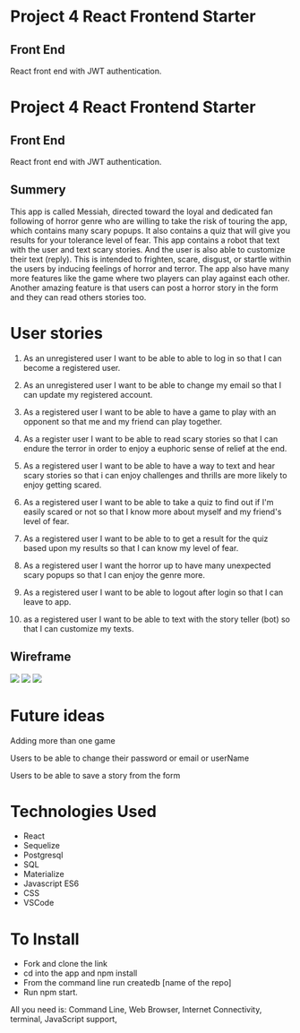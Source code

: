 # Project 4 React Frontend Starter

## Front End

React front end with JWT authentication.

# Project 4 React Frontend Starter

## Front End

React front end with JWT authentication.

## Summery

This app is called Messiah, directed toward the loyal and dedicated fan following of horror genre who are willing to take the risk of touring the app, which contains many scary popups.  It also contains a quiz that will give you results for your tolerance level of fear. 
This app contains a robot that text with the user and text scary stories. And the user is also able to customize their text (reply). This is intended to frighten, scare, disgust, or startle within the users by inducing feelings of horror and terror.
The app also have many more features like the game where two players can play against each other.  Another amazing feature is that users can post a horror story in the form and they can read others stories too.

<h1> User stories </h1>

1. As an unregistered user I want to be able to able to log in so that I can become a registered user.

2. As an unregistered user I want to be able to change my email so that I can update my registered account.

3. As a registered user I want to be able to have a game to play with an opponent so that  me and my friend can play together.

4. As a register user I want to be able to read scary stories so that I can endure the terror in order to enjoy a euphoric sense of relief at the end.

5. As a registered user I want to be able to have a way to text and hear scary stories so that i can enjoy challenges and thrills are more likely to enjoy getting scared.

6. As a registered user I want to be able to take a quiz to find out if I'm easily scared or not so that I know more about myself and my friend's level of fear.

7. As a registered user I want to be able to to get a result for the quiz based upon my results so that I can know my level of fear.

8. As a registered user I want the horror up to have many unexpected scary popups so that I can enjoy the genre more.

9. As a registered user I want to be able to logout after login so that I can leave to app.

10. as a registered user I want to be able to text with the story teller (bot) so that I can customize my texts.

## Wireframe
![](./wireframe1.JPG)
![](./Wireframe2.JPG)
![](./Wireframe3.JPG)

<h1>Future ideas</h1>

Adding more than one game

Users to be able to change their password or email or userName

Users to be able to save a story from the form

<h1>Technologies Used</h1>

* React
* Sequelize
* Postgresql
* SQL
* Materialize
* Javascript ES6
* CSS
* VSCode

<h1>To Install</h1>

* Fork and clone the link
* cd into the app and npm install
* From the command line run createdb [name of the repo]
* Run npm start.

All you need is: Command Line, Web Browser, Internet Connectivity, terminal, JavaScript support,